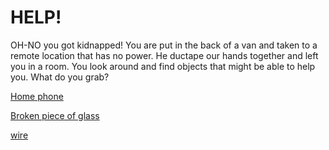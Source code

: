 # HELP!
OH-NO you got kidnapped!
You are put in the back of a van and taken to a remote location that has no power. He ductape our hands together and left you in a room. You look around and find objects that might be able to help you. What do you grab?

[Home phone](home.md)

[Broken piece of glass](glass.md)  

[wire](wire.md)

